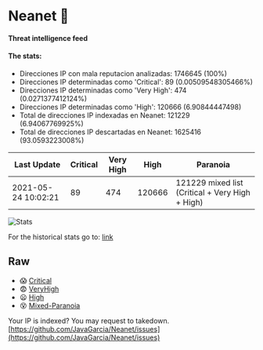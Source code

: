 # Neanet :hocho:
#### Threat intelligence feed
#### The stats:

- Direcciones IP con mala reputacion analizadas: 1746645 (100%)
- Direcciones IP determinadas como 'Critical':  89 (0.00509548305466%)
- Direcciones IP determinadas como 'Very High':  474 (0.0271377412124%)
- Direcciones IP determinadas como 'High':  120666 (6.90844447498)
- Total de direcciones IP indexadas en Neanet:  121229 (6.94067769925%)
- Total de direcciones IP descartadas en Neanet:  1625416 (93.0593223008%)

| Last Update | Critical | Very High | High | Paranoia |
| --- | --- | --- | --- | --- |
| 2021-05-24 10:02:21 | 89 | 474 | 120666 | 121229 mixed list (Critical + Very High + High)|

![Stats](https://docs.google.com/spreadsheets/d/e/2PACX-1vSnaNMIXVabIpDJjufMlzH7poXnshF3mgd8Is1g9ytUEzVsP5my4Trn8f-xkoLLQ38xpL3HtmUexLo6/pubchart?oid=501124687&format=image)

For the historical stats go to: [link](/stats.csv)
## Raw
- :scream: [Critical](https://raw.githubusercontent.com/JavaGarcia/Neanet/master/blacklists/neanet_critical.txt)
- :fearful: [VeryHigh](https://raw.githubusercontent.com/JavaGarcia/Neanet/master/blacklists/neanet_veryHigh.txtt)
- :frowning: [High](https://raw.githubusercontent.com/JavaGarcia/Neanet/master/blacklists/neanet_high.txt)
- :dizzy_face: [Mixed-Paranoia](https://raw.githubusercontent.com/JavaGarcia/Neanet/master/blacklists/neanet_all.txt)


Your IP is indexed? You may request to takedown. [https://github.com/JavaGarcia/Neanet/issues](https://github.com/JavaGarcia/Neanet/issues)




















































































































































































































































































































































































































































































































































































































































































































































































































































































































































































































































































































































































































































































































































































































































































































































































































































































































































































































































































































































































































































































































































































































































































































































































































































































































































































































































































































































































































































































































































































































































































































































































































































































































































































































































































































































































































































































































































































































































































































































































































































































































































































































































































































































































































































































































































































































































































































































































































































































































































































































































































































































































































































































































































































































































































































































































































































































































































































































































































































































































































































































































































































































































































































































































































































































































































































































































































































































































